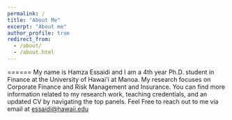 ```yaml
---
permalink: /
title: "About Me"
excerpt: "About me"
author_profile: true
redirect_from: 
  - /about/
  - /about.html
---
```



======
My name is Hamza Essaidi and I am a 4th year Ph.D. student in Finance at the University of Hawai'i at Manoa. My research focuses on Corporate Finance and Risk Management and Insurance. You can find more information related to my research work, teaching credentials, and an updated CV by navigating the top panels. Feel Free to reach out to me via email at essaidi@hawaii.edu

